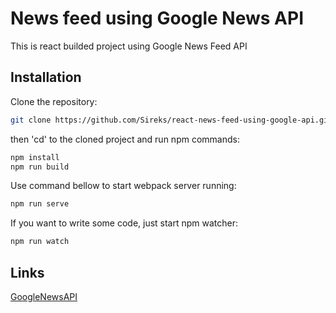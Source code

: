 # News feed using Google News API

This is react builded project using Google News Feed API

## Installation

Clone the repository:

```bash
git clone https://github.com/Sireks/react-news-feed-using-google-api.git
```
then 'cd' to the cloned project and run npm commands:

```bash
npm install
npm run build
```

Use command bellow to start webpack server running:
```bash
npm run serve
```

If you want to write some code, just start npm watcher:

```bash
npm run watch
```

## Links 
[GoogleNewsAPI](https://newsapi.org/docs/get-started)